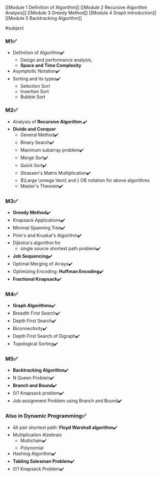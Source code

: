 [[Module 1 Definition of Algorithm]]
[[Module 2 Recursive Algorithm Analysis]]
[[Module 3 Greedy Method]]
[[Module 4 Graph Introduction]]
[[Module 5 Backtracking Algorithm]]

#subject

### M1✅
* Definition of Algorithm✔️
	* Design and performance analysis, 
	* **Space and Time Complexity**
* Asymptotic Notation✔️
* Sorting and its types✔️
	* Selection Sort
	* Insertion Sort
	* Bubble Sort


### M2✅
* Analysis of **Recursive Algorithm**.✔️
* **Divide and Conquer**
	* General Method✔️
	* Binary Search✔️
	* Maximum subarray problem✔️
	* Merge Sort✔️
	* Quick Sort✔️
	* Strassen's Matrix Multiplication✔️
	* $\Large \omega \text{ and } O$ notation for above algorithms
	* Master's Theorem✔️
### M3✅
* **Greedy Method**✔️
* Knapsack Applications✔️
* Minimal Spanning Tree✔️
* Prim's and Kruskal's Algorithm✔️
* Dijkstra's algorithm for 
	* single source shortest path problem✔️
* **Job Sequencing**✔️
* Optimal Merging of Arrays✔️
* Optimizing Encoding: **Huffman Encoding**✔️
* **Fractional Knapsack**✔️

### M4✅
* **Graph Algorithms**✔️
* Breadth First Search✔️
* Depth First Search✔️
* Biconnectivity✔️
* Depth First Search of Digraph✔️
* Topological Sorting✔️

### M5✅
* **Backtracking Algorithm**✔️
* N Queen Problem✔️
* **Branch and Bound**✔️
* 0/1 Knapsack problem✔️
* Job assignment Problem using Branch and Bound✔️

### Also in Dynamic Programming✅
* All pair shortest path: **Floyd Warshall algorithm**✔️
* Multiplication Alzebraic
	* Multichain✔️
	* Polynomial
* Hashing Algorithm✔️
* **Tabling Salesman Problem**✔️
* 0/1 Knapsack Problem✔️

